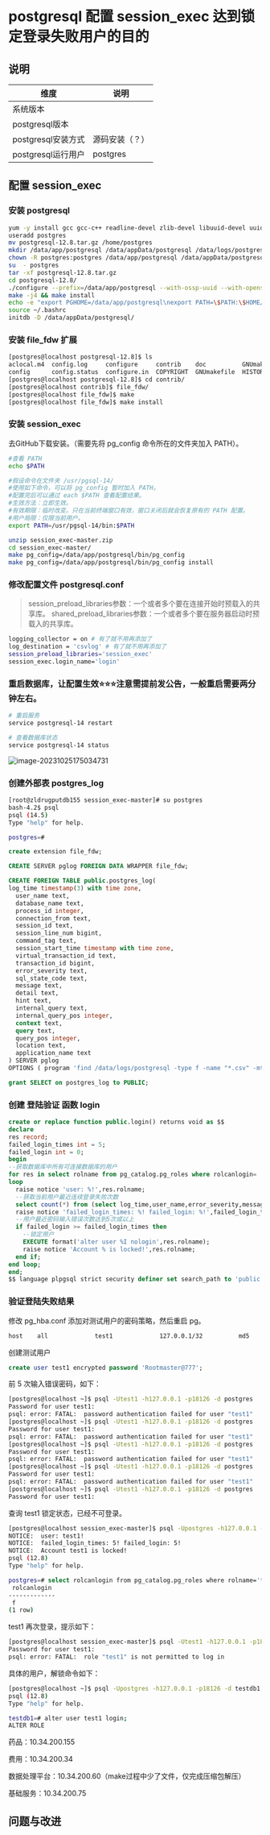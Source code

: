 # postgresql 配置 session_exec 达到锁定登录失败用户的目的

## 说明

| 维度               | 说明           |
| ------------------ | -------------- |
| 系统版本           |                |
| postgresql版本     |                |
| postgresql安装方式 | 源码安装（？） |
| postgresql运行用户 | postgres       |

## 配置 session_exec

### 安装 postgresql

```bash
yum -y install gcc gcc-c++ readline-devel zlib-devel libuuid-devel uuid uuid-devel openssl openssl-devel
useradd postgres
mv postgresql-12.8.tar.gz /home/postgres
mkdir /data/app/postgresql /data/appData/postgresql /data/logs/postgresql/postgresql -p
chown -R postgres:postgres /data/app/postgresql /data/appData/postgresql /data/logs/postgresql /home/postgres
su  - postgres
tar -xf postgresql-12.8.tar.gz
cd postgresql-12.8/
./configure --prefix=/data/app/postgresql --with-ossp-uuid --with-openssl --with-zlib
make -j4 && make install
echo -e "export PGHOME=/data/app/postgresql\nexport PATH=\$PATH:\$HOME/.local/bin:\$HOME/bin:\$PGHOME/bin" >> ~/.bashrc
source ~/.bashrc
initdb -D /data/appData/postgresql/

```

### 安装 file_fdw 扩展

```bash
[postgres@localhost postgresql-12.8]$ ls
aclocal.m4  config.log     configure     contrib    doc          GNUmakefile.in  INSTALL   README
config      config.status  configure.in  COPYRIGHT  GNUmakefile  HISTORY         Makefile  src
[postgres@localhost postgresql-12.8]$ cd contrib/
[postgres@localhost contrib]$ file_fdw/
[postgres@localhost file_fdw]$ make
[postgres@localhost file_fdw]$ make install

```

### 安装 session_exec

去GitHub下载安装。（需要先将 pg_config 命令所在的文件夹加入 PATH）。

```bash
#查看 PATH
echo $PATH

#假设命令在文件夹 /usr/pgsql-14/
#使用如下命令，可以将 pg_config 暂时加入 PATH。
#配置完后可以通过 each $PATH 查看配置结果。
#生效方法：立即生效。
#有效期限：临时改变。只在当前终端窗口有效，窗口关闭后就会恢复原有的 PATH 配置。
#用户局限：仅限当前用户。
export PATH=/usr/pgsql-14/bin:$PATH
```



```bash
unzip session_exec-master.zip
cd session_exec-master/
make pg_config=/data/app/postgresql/bin/pg_config
make pg_config=/data/app/postgresql/bin/pg_config install

```

### 修改配置文件 postgresql.conf

> session_preload_libraries参数：一个或者多个要在连接开始时预载入的共享库。
> shared_preload_libraries参数：一个或者多个要在服务器启动时预载入的共享库。

```bash
logging_collector = on # 有了就不用再添加了
log_destination = 'csvlog' # 有了就不用再添加了
session_preload_libraries='session_exec'
session_exec.login_name='login'

```

### 重启数据库，让配置生效⭐⭐⭐注意需提前发公告，一般重启需要两分钟左右。

```bash
# 重启服务
service postgresql-14 restart

# 查看数据库状态
service postgresql-14 status
```

![image-20231025175034731](C:\Users\arona\AppData\Roaming\Typora\typora-user-images\image-20231025175034731.png)

### 创建外部表 postgres_log

```bash
[root@zldrugputdb155 session_exec-master]# su postgres
bash-4.2$ psql
psql (14.5)
Type "help" for help.

postgres=# 

```



```sql
create extension file_fdw;

CREATE SERVER pglog FOREIGN DATA WRAPPER file_fdw;

CREATE FOREIGN TABLE public.postgres_log(
log_time timestamp(3) with time zone,
  user_name text,
  database_name text,
  process_id integer,
  connection_from text,
  session_id text,
  session_line_num bigint,
  command_tag text,
  session_start_time timestamp with time zone,
  virtual_transaction_id text,
  transaction_id bigint,
  error_severity text,
  sql_state_code text,
  message text,
  detail text,
  hint text,
  internal_query text,
  internal_query_pos integer,
  context text,
  query text,
  query_pos integer,
  location text,
  application_name text
) SERVER pglog
OPTIONS ( program 'find /data/logs/postgresql -type f -name "*.csv" -mtime -1 -exec cat {} \;', format 'csv' );

grant SELECT on postgres_log to PUBLIC;

```

### 创建 登陆验证 函数 login

```sql
create or replace function public.login() returns void as $$
declare
res record;
failed_login_times int = 5;
failed_login int = 0;
begin
--获取数据库中所有可连接数据库的用户
for res in select rolname from pg_catalog.pg_roles where rolcanlogin= 't' and rolname !='postgres'
loop
  raise notice 'user: %!',res.rolname;
  --获取当前用户最近连续登录失败次数
  select count(*) from (select log_time,user_name,error_severity,message,detail from public.postgres_log where command_tag = 'authentication' and user_name = res.rolname and (detail is null or detail not like 'Role % does not exist.%') order by log_time desc limit failed_login_times) A WHERE A.error_severity='FATAL' into  failed_login ;
  raise notice 'failed_login_times: %! failed_login: %!',failed_login_times,failed_login;
  --用户最近密码输入错误次数达到5次或以上
  if failed_login >= failed_login_times then
    --锁定用户
    EXECUTE format('alter user %I nologin',res.rolname);
    raise notice 'Account % is locked!',res.rolname;
  end if;
end loop;
end;
$$ language plpgsql strict security definer set search_path to 'public';

```

### 验证登陆失败结果

修改 pg_hba.conf 添加对测试用户的密码策略，然后重启 pg。

```bash
host    all             test1             127.0.0.1/32          md5
```

创建测试用户

```sql
create user test1 encrypted password 'Rootmaster@777';

```

前 5 次输入错误密码，如下：

```bash
[postgres@localhost ~]$ psql -Utest1 -h127.0.0.1 -p18126 -d postgres
Password for user test1:
psql: error: FATAL:  password authentication failed for user "test1"
[postgres@localhost ~]$ psql -Utest1 -h127.0.0.1 -p18126 -d postgres
Password for user test1:
psql: error: FATAL:  password authentication failed for user "test1"
[postgres@localhost ~]$ psql -Utest1 -h127.0.0.1 -p18126 -d postgres
Password for user test1:
psql: error: FATAL:  password authentication failed for user "test1"
[postgres@localhost ~]$ psql -Utest1 -h127.0.0.1 -p18126 -d postgres
Password for user test1:
psql: error: FATAL:  password authentication failed for user "test1"
[postgres@localhost ~]$ psql -Utest1 -h127.0.0.1 -p18126 -d postgres
Password for user test1:

```

查询 test1 锁定状态，已经不可登录。

```bash
[postgres@localhost session_exec-master]$ psql -Upostgres -h127.0.0.1 -p18126 -d postgres
NOTICE:  user: test1!
NOTICE:  failed_login_times: 5! failed_login: 5!
NOTICE:  Account test1 is locked!
psql (12.8)
Type "help" for help.

postgres=# select rolcanlogin from pg_catalog.pg_roles where rolname='test1';
 rolcanlogin
-------------
 f
(1 row)

```

test1 再次登录，提示如下：

```bash
[postgres@localhost session_exec-master]$ psql -Utest1 -h127.0.0.1 -p18126 -d postgres
Password for user test1:
psql: error: FATAL:  role "test1" is not permitted to log in

```

具体的用户，解锁命令如下：

```bash
[postgres@localhost ~]$ psql -Upostgres -h127.0.0.1 -p18126 -d testdb1
psql (12.8)
Type "help" for help.

testdb1=# alter user test1 login;
ALTER ROLE

```



药品：10.34.200.155

费用：10.34.200.34

数据处理平台：10.34.200.60（make过程中少了文件，仅完成压缩包解压）

基础服务：10.34.200.75



## 问题与改进
